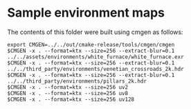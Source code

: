 # Sample environment maps

The contents of this folder were built using cmgen as follows:

```
export CMGEN=../../out/cmake-release/tools/cmgen/cmgen
$CMGEN -x . --format=ktx --size=256 --extract-blur=0.1 ../../assets/environments/white_furnace/white_furnace.exr
$CMGEN -x . --format=ktx --size=256 --extract-blur=0.1 ../../third_party/environments/venetian_crossroads_2k.hdr
$CMGEN -x . --format=ktx --size=256 --extract-blur=0.1 ../../third_party/environments/pillars_2k.hdr
$CMGEN -x . --format=ktx --size=256 uv2
$CMGEN -x . --format=ktx --size=256 uv8
$CMGEN -x . --format=ktx --size=256 uv128
```
